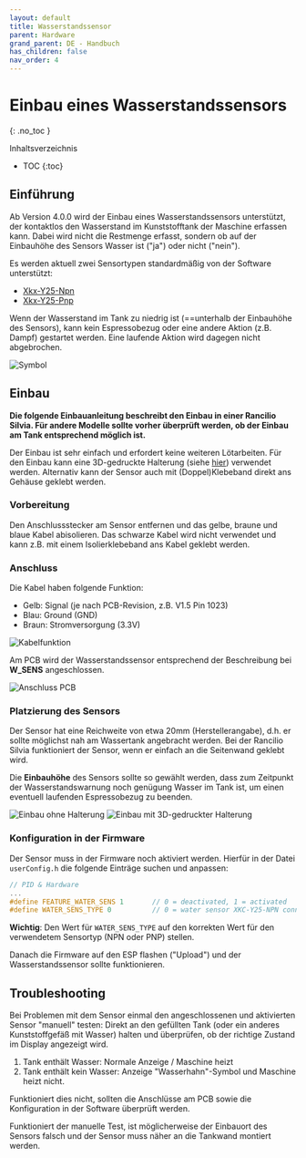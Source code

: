```yaml
---
layout: default
title: Wasserstandssensor
parent: Hardware
grand_parent: DE - Handbuch
has_children: false
nav_order: 4
---
```


# Einbau eines Wasserstandssensors
{: .no_toc }

Inhaltsverzeichnis

* TOC
{:toc}

## Einführung
Ab Version 4.0.0 wird der Einbau eines Wasserstandssensors unterstützt, der kontaktlos den Wasserstand im Kunststofftank der Maschine 
erfassen kann. Dabei wird nicht die Restmenge erfasst, sondern ob auf der Einbauhöhe des Sensors Wasser ist ("ja") oder nicht ("nein").

Es werden aktuell zwei Sensortypen standardmäßig von der Software unterstützt:
* [Xkx-Y25-Npn](https://www.amazon.de/Xkc-Y25-Npn-Fl%C3%BCssigkeitsstandsensor-Ber%C3%BChrungsloser-Wasserstandsmelder-Ausgangsschnittstelle/dp/B088PGKPJ4)
* [Xkx-Y25-Pnp](https://www.amazon.de/Wasserdichter-ber%C3%BChrungsloser-Fl%C3%BCssigkeitsstandssensor-Schalter-Signalausgang/dp/B074NVLTW6)

Wenn der Wasserstand im Tank zu niedrig ist (==unterhalb der Einbauhöhe des Sensors), kann kein Espressobezug oder eine andere Aktion (z.B. Dampf) gestartet werden. Eine laufende Aktion wird dagegen nicht abgebrochen. 

![Symbol](../../img/hardware/watersensor/watersensor_0.png)


## Einbau
**Die folgende Einbauanleitung beschreibt den Einbau in einer Rancilio Silvia. Für andere Modelle sollte vorher überprüft werden, ob der Einbau am Tank entsprechend möglich ist.**

Der Einbau ist sehr einfach und erfordert keine weiteren Lötarbeiten. Für den Einbau kann eine 3D-gedruckte Halterung (siehe [hier](https://www.thingiverse.com/thing:6340201)) verwendet werden. Alternativ kann der Sensor auch mit (Doppel)Klebeband direkt ans Gehäuse geklebt werden.

### Vorbereitung
Den Anschlussstecker am Sensor entfernen und das gelbe, braune und blaue Kabel abisolieren. Das schwarze Kabel wird nicht verwendet und kann z.B. mit einem Isolierklebeband ans Kabel geklebt werden.

### Anschluss
Die Kabel haben folgende Funktion:
* Gelb: Signal (je nach PCB-Revision, z.B. V1.5 Pin 1023)
* Blau: Ground (GND)
* Braun: Stromversorgung (3.3V)

![Kabelfunktion](../../img/hardware/watersensor/watersensor_1.png)

Am PCB wird der Wasserstandssensor entsprechend der Beschreibung bei **W_SENS** angeschlossen.

![Anschluss PCB](../../img/hardware/watersensor/watersensor_2.png)

### Platzierung des Sensors
Der Sensor hat eine Reichweite von etwa 20mm (Herstellerangabe), d.h. er sollte möglichst nah am Wassertank angebracht werden. Bei der Rancilio Silvia funktioniert der Sensor, wenn er einfach an die Seitenwand geklebt wird. 

Die **Einbauhöhe** des Sensors sollte so gewählt werden, dass zum Zeitpunkt der Wasserstandswarnung noch genügung Wasser im Tank ist, um einen eventuell laufenden Espressobezug zu beenden. 

![Einbau ohne Halterung](../../img/hardware/watersensor/watersensor_3.png)
![Einbau mit 3D-gedruckter Halterung](../../img/hardware/watersensor/watersensor_4.png)

### Konfiguration in der Firmware
Der Sensor muss in der Firmware noch aktiviert werden. Hierfür in der Datei `userConfig.h` die folgende Einträge suchen und anpassen:

```c
// PID & Hardware
...
#define FEATURE_WATER_SENS 1       // 0 = deactivated, 1 = activated
#define WATER_SENS_TYPE 0          // 0 = water sensor XKC-Y25-NPN connected, 1 = XKC-Y25-PNP connected
```
**Wichtig**: Den Wert für `WATER_SENS_TYPE` auf den korrekten Wert für den verwendetem Sensortyp (NPN oder PNP) stellen.

Danach die Firmware auf den ESP flashen ("Upload") und der Wasserstandssensor sollte funktionieren.

## Troubleshooting
Bei Problemen mit dem Sensor einmal den angeschlossenen und aktivierten Sensor "manuell" testen: Direkt an den gefüllten Tank (oder ein anderes Kunststoffgefäß mit Wasser) halten und überprüfen, ob der richtige Zustand im Display angezeigt wird.

1. Tank enthält Wasser: Normale Anzeige / Maschine heizt
2. Tank enthält kein Wasser: Anzeige "Wasserhahn"-Symbol und Maschine heizt nicht.

Funktioniert dies nicht, sollten die Anschlüsse am PCB sowie die Konfiguration in der Software überprüft werden. 

Funktioniert der manuelle Test, ist möglicherweise der Einbauort des Sensors falsch und der Sensor muss näher an die Tankwand montiert werden.